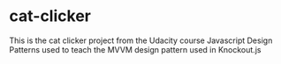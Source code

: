 # cat-clicker
This is the cat clicker project from the Udacity course Javascript Design Patterns used to teach the MVVM design pattern used in Knockout.js

